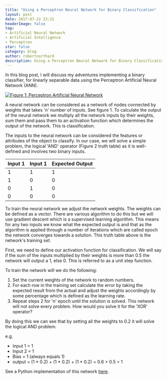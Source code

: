 ```yaml
---
title: "Using a Perceptron Neural Network for Binary Classification"
layout: post
date: 2017-07-22 23:22
headerImage: false
tag:
- Artificial Neural Network
- Artificial Intelligence
- Perceptron
star: false
category: blog
author: robertnorthard
description: Using a Perceptron Neural Network for Binary Classification
---
```


In this blog post, I will discuss my adventures implementing a binary classifier, for linearly separable data using the Perceptron Artificial Neural Network (ANN).

[![Figure 1: Perceptron Artificial Neural Network](https://robertnorthard.com/assets/images/2017-07-22-perceptron-neural-network.png "Perceptron Artificial Neural Network")](https://robertnorthard.com/assets/images/2017-07-22-perceptron-neural-network.png "Perceptron Artificial Neural Network")

A neural network can be considered as a network of nodes connected by weights that takes 'n' number of inputs. See figure 1. To calculate the output of the neural network we multiply all the network inputs by their weights, sum them and pass them to an activation function which determines the output of the network. This is classification.

The inputs to the neural network can be considered the features or attributes of the object to classify. In our case, we will solve a simple problem, the logical 'AND' operator (Figure 2 truth table) as it is well-defined and involves two binary inputs.

|Input 1| Input 1| Expected Output |
|-------|--------|---------|
| 1 | 1 | 1 |
| 1 | 0 | 0 |
| 0 | 1 | 0 |
| 0 | 0 | 0 |

To train the neural network we adjust the network weights. The weights can be defined as a vector. There are various algorithm to do this but we will use gradient descent which is a supervised learning algorithm. This means for any two inputs we know what the expected output is and that as the algorithm is applied through a number of iterations which are called epoch the network converges towards a solution. This truth table above is the network's training set.

First, we need to define our activation function for classification. We will say if the sum of the inputs multiplied by their weights is more than 0.5 the network will output a 1, else 0. This is referred to as a unit step function.

To train the network will we do the following:

1. Set the current weights of the network to random numbers.
2. For each row in the training set calculate the error by taking the expected result from the actual and adjust the weights accordingly by some percentage which is defined as the learning rate.
3. Repeat steps 2 for 'n' epoch until the solution is solved. This network will not solve every problem. How would you solve it for the 'XOR' operator?

By doing this we can see that by setting all the weights to 0.2 it will solve the logical AND problem.

e.g.
* Input 1 = 1
* Input 2 = 1
* Bias = 1 (always equals 1)
* output = (1 * 0.2) + (1 * 0.2) + (1 * 0.2) = 0.6 > 0.5 = 1

See a Python implementation of this network [here](https://github.com/RobertNorthard/perceptron-artificial-neural-network "Python implementation of Perceptron ANN").